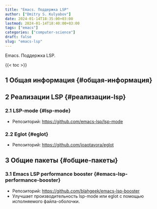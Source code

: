 ```yaml
---
title: "Emacs. Поддержка LSP"
author: ["Dmitry S. Kulyabov"]
date: 2024-01-14T18:35:00+03:00
lastmod: 2024-01-14T18:40:00+03:00
tags: ["emacs"]
categories: ["computer-science"]
draft: false
slug: "emacs-lsp"
---
```


Emacs. Поддержка LSP.

<!--more-->

{{< toc >}}


## <span class="section-num">1</span> Общая информация {#общая-информация}


## <span class="section-num">2</span> Реализации LSP {#реализации-lsp}


### <span class="section-num">2.1</span> LSP-mode {#lsp-mode}

-   Репозиторий: <https://github.com/emacs-lsp/lsp-mode>


### <span class="section-num">2.2</span> Eglot {#eglot}

-   Репозиторий: <https://github.com/joaotavora/eglot>


## <span class="section-num">3</span> Общие пакеты {#общие-пакеты}


### <span class="section-num">3.1</span> Emacs LSP performance booster {#emacs-lsp-performance-booster}

-   Репозиторий: <https://github.com/blahgeek/emacs-lsp-booster>
-   Улучшает производительность lsp-mode или eglot с помощью исполняемого файла-оболочки.
